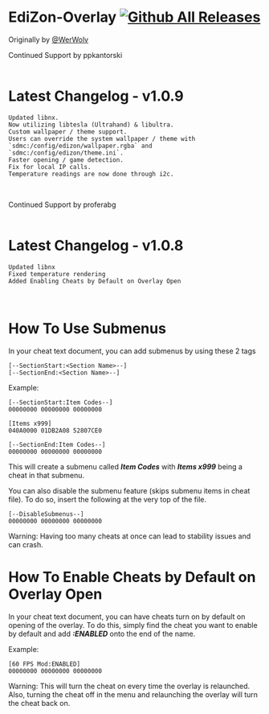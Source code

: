 # EdiZon-Overlay [![Github All Releases](https://img.shields.io/github/downloads/ppkantorski/EdiZon-Overlay/total.svg)]()

Originally by [@WerWolv](https://www.github.com/WerWolv)

Continued Support by ppkantorski
<br />
<br />

# Latest Changelog - v1.0.9
    Updated libnx.
    Now utilizing libtesla (Ultrahand) & libultra.
    Custom wallpaper / theme support.
    Users can override the system wallpaper / theme with `sdmc:/config/edizon/wallpaper.rgba` and `sdmc:/config/edizon/theme.ini`.
    Faster opening / game detection.
    Fix for local IP calls.
    Temperature readings are now done through i2c.
<br />


Continued Support by proferabg
<br />
<br />

# Latest Changelog - v1.0.8

    Updated libnx
    Fixed temperature rendering
    Added Enabling Cheats by Default on Overlay Open
<br />

# How To Use Submenus

In your cheat text document, you can add submenus by using these 2 tags

    [--SectionStart:<Section Name>--]
    [--SectionEnd:<Section Name>--]

Example:

    [--SectionStart:Item Codes--]
    00000000 00000000 00000000    

    [Items x999]
    040A0000 01DB2A08 52807CE0

    [--SectionEnd:Item Codes--]
    00000000 00000000 00000000

This will create a submenu called ***Item Codes*** with ***Items x999*** being a cheat in that submenu.

You can also disable the submenu feature (skips submenu items in cheat file).
To do so, insert the following at the very top of the file.

    [--DisableSubmenus--]
    00000000 00000000 00000000

Warning: Having too many cheats at once can lead to stability issues and can crash.
<br />

# How To Enable Cheats by Default on Overlay Open

In your cheat text document, you can have cheats turn on by default on opening of the overlay.
To do this, simply find the cheat you want to enable by default and add ***:ENABLED*** onto the end of the name.

Example:

    [60 FPS Mod:ENABLED]
    00000000 00000000 00000000

Warning: This will turn the cheat on every time the overlay is relaunched. Also, turning the cheat off in the menu and relaunching the overlay will turn the cheat back on.
